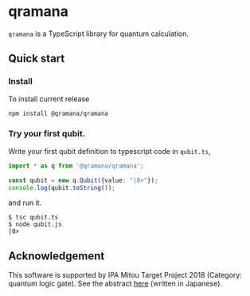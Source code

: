 # qramana

 `qramana` is a TypeScript library for quantum calculation.

## Quick start

### Install

To install current release

```bash
npm install @qramana/qramana
```

### Try your first qubit.

Write your first qubit definition to typescript code in `qubit.ts`,

```ts
import * as q from '@qramana/qramana';

const qubit = new q.Qubit({value: "|0>"});
console.log(qubit.toString());
```

and run it.

```
$ tsc qubit.ts
$ node qubit.js
|0>
```

## Acknowledgement

This software is supported by IPA Mitou Target Project 2018 (Category: quantum logic gate).
See the abstract [here](https://www.ipa.go.jp/jinzai/target/2018/koubo2_index.html) (written in Japanese).
